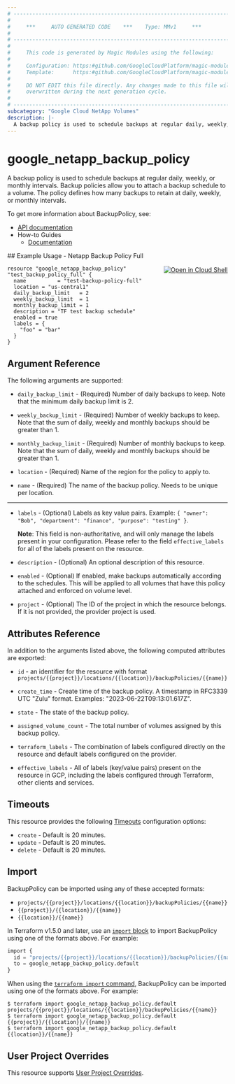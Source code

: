 ```yaml
---
# ----------------------------------------------------------------------------
#
#     ***     AUTO GENERATED CODE    ***    Type: MMv1     ***
#
# ----------------------------------------------------------------------------
#
#     This code is generated by Magic Modules using the following:
#
#     Configuration: https:#github.com/GoogleCloudPlatform/magic-modules/tree/main/mmv1/products/netapp/BackupPolicy.yaml
#     Template:      https:#github.com/GoogleCloudPlatform/magic-modules/tree/main/mmv1/templates/terraform/resource.html.markdown.tmpl
#
#     DO NOT EDIT this file directly. Any changes made to this file will be
#     overwritten during the next generation cycle.
#
# ----------------------------------------------------------------------------
subcategory: "Google Cloud NetApp Volumes"
description: |-
  A backup policy is used to schedule backups at regular daily, weekly, or monthly intervals.
---
```


# google_netapp_backup_policy

A backup policy is used to schedule backups at regular daily, weekly, or monthly intervals.
Backup policies allow you to attach a backup schedule to a volume.
The policy defines how many backups to retain at daily, weekly, or monthly intervals.


To get more information about BackupPolicy, see:

* [API documentation](https://cloud.google.com/netapp/volumes/docs/reference/rest/v1/projects.locations.backupPolicies)
* How-to Guides
    * [Documentation](https://cloud.google.com/netapp/volumes/docs/protect-data/about-volume-backups#about_backup_policies)

<div class = "oics-button" style="float: right; margin: 0 0 -15px">
  <a href="https://console.cloud.google.com/cloudshell/open?cloudshell_git_repo=https%3A%2F%2Fgithub.com%2Fterraform-google-modules%2Fdocs-examples.git&cloudshell_image=gcr.io%2Fcloudshell-images%2Fcloudshell%3Alatest&cloudshell_print=.%2Fmotd&cloudshell_tutorial=.%2Ftutorial.md&cloudshell_working_dir=netapp_backup_policy_full&open_in_editor=main.tf" target="_blank">
    <img alt="Open in Cloud Shell" src="//gstatic.com/cloudssh/images/open-btn.svg" style="max-height: 44px; margin: 32px auto; max-width: 100%;">
  </a>
</div>
## Example Usage - Netapp Backup Policy Full


```hcl
resource "google_netapp_backup_policy" "test_backup_policy_full" {
  name          = "test-backup-policy-full"
  location = "us-central1"
  daily_backup_limit   = 2
  weekly_backup_limit  = 1
  monthly_backup_limit = 1
  description = "TF test backup schedule"
  enabled = true
  labels = {
    "foo" = "bar"
  }
}
```

## Argument Reference

The following arguments are supported:


* `daily_backup_limit` -
  (Required)
  Number of daily backups to keep. Note that the minimum daily backup limit is 2.

* `weekly_backup_limit` -
  (Required)
  Number of weekly backups to keep. Note that the sum of daily, weekly and monthly backups should be greater than 1.

* `monthly_backup_limit` -
  (Required)
  Number of monthly backups to keep. Note that the sum of daily, weekly and monthly backups should be greater than 1.

* `location` -
  (Required)
  Name of the region for the policy to apply to.

* `name` -
  (Required)
  The name of the backup policy. Needs to be unique per location.


- - -


* `labels` -
  (Optional)
  Labels as key value pairs. Example: `{ "owner": "Bob", "department": "finance", "purpose": "testing" }`.

  **Note**: This field is non-authoritative, and will only manage the labels present in your configuration.
  Please refer to the field `effective_labels` for all of the labels present on the resource.

* `description` -
  (Optional)
  An optional description of this resource.

* `enabled` -
  (Optional)
  If enabled, make backups automatically according to the schedules.
  This will be applied to all volumes that have this policy attached and enforced on volume level.

* `project` - (Optional) The ID of the project in which the resource belongs.
    If it is not provided, the provider project is used.


## Attributes Reference

In addition to the arguments listed above, the following computed attributes are exported:

* `id` - an identifier for the resource with format `projects/{{project}}/locations/{{location}}/backupPolicies/{{name}}`

* `create_time` -
  Create time of the backup policy. A timestamp in RFC3339 UTC "Zulu" format. Examples: "2023-06-22T09:13:01.617Z".

* `state` -
  The state of the backup policy.

* `assigned_volume_count` -
  The total number of volumes assigned by this backup policy.

* `terraform_labels` -
  The combination of labels configured directly on the resource
   and default labels configured on the provider.

* `effective_labels` -
  All of labels (key/value pairs) present on the resource in GCP, including the labels configured through Terraform, other clients and services.


## Timeouts

This resource provides the following
[Timeouts](https://developer.hashicorp.com/terraform/plugin/sdkv2/resources/retries-and-customizable-timeouts) configuration options:

- `create` - Default is 20 minutes.
- `update` - Default is 20 minutes.
- `delete` - Default is 20 minutes.

## Import


BackupPolicy can be imported using any of these accepted formats:

* `projects/{{project}}/locations/{{location}}/backupPolicies/{{name}}`
* `{{project}}/{{location}}/{{name}}`
* `{{location}}/{{name}}`


In Terraform v1.5.0 and later, use an [`import` block](https://developer.hashicorp.com/terraform/language/import) to import BackupPolicy using one of the formats above. For example:

```tf
import {
  id = "projects/{{project}}/locations/{{location}}/backupPolicies/{{name}}"
  to = google_netapp_backup_policy.default
}
```

When using the [`terraform import` command](https://developer.hashicorp.com/terraform/cli/commands/import), BackupPolicy can be imported using one of the formats above. For example:

```
$ terraform import google_netapp_backup_policy.default projects/{{project}}/locations/{{location}}/backupPolicies/{{name}}
$ terraform import google_netapp_backup_policy.default {{project}}/{{location}}/{{name}}
$ terraform import google_netapp_backup_policy.default {{location}}/{{name}}
```

## User Project Overrides

This resource supports [User Project Overrides](https://registry.terraform.io/providers/hashicorp/google/latest/docs/guides/provider_reference#user_project_override).
